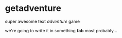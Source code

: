 getadventure
==============

super awesome text *adventure* game

we're going to write it in something __fab__ most probably...
